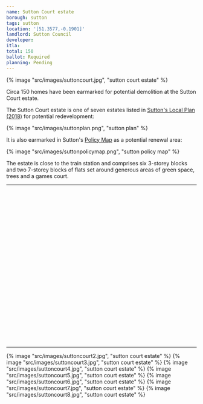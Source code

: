 ```yaml
---
name: Sutton Court estate 
borough: sutton
tags: sutton
location: '[51.3577,-0.1901]'
landlord: Sutton Council
developer:
itla:
total: 150
ballot: Required
planning: Pending
---
```

{% image "src/images/suttoncourt.jpg", "sutton court estate" %}

Circa 150 homes have been earmarked for potential demolition at the Sutton Court estate.

The Sutton Court estate is one of seven estates listed in [Sutton's Local Plan (2018)](https://drive.google.com/file/d/1MdX6GlaHDoBdG6CTsvjFaIuPtIa9id5O/view) for potential redevelopment:

{% image "src/images/suttonplan.png", "sutton plan" %} 

It is also earmarked in Sutton's [Policy Map](http://sutton.addresscafe.com/app/exploreit/) as a potential renewal area:

{% image "src/images/suttonpolicymap.png", "sutton policy map" %}

The estate is close to the train station and comprises six 3-storey blocks and two 7-storey blocks of flats set around generous areas of green space, trees and a games court. 

---

<!------------THE CODE BELOW RENDERS THE MAP - DO NOT EDIT! ---------------------------->

<div id="map" style="width: 100%; height: 400px;"></div>

<script>
  var map = L.map('map').setView({{ location }}, 13);
  L.tileLayer('https://tile.openstreetmap.org/{z}/{x}/{y}.png', {
  maxZoom: 19,
attribution: '&copy; <a href="http://www.openstreetmap.org/copyright">OpenStreetMap</a>'
}).addTo(map);
var circle = L.circle({{ location }}, {
    color: 'red',
    fillColor: '#f03',
    fillOpacity: 0.5,
    radius: 500
}).addTo(map);
</script>

---
 
  {% image "src/images/suttoncourt2.jpg", "sutton court estate" %}
  {% image "src/images/suttoncourt3.jpg", "sutton court estate" %}
  {% image "src/images/suttoncourt4.jpg", "sutton court estate" %}
  {% image "src/images/suttoncourt5.jpg", "sutton court estate" %}
  {% image "src/images/suttoncourt6.jpg", "sutton court estate" %}
  {% image "src/images/suttoncourt7.jpg", "sutton court estate" %}
  {% image "src/images/suttoncourt8.jpg", "sutton court estate" %}

